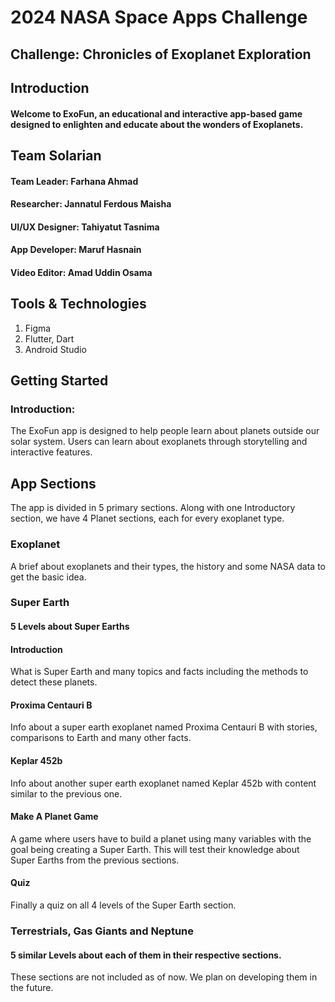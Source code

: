 # 2024 NASA Space Apps Challenge
## Challenge: Chronicles of Exoplanet Exploration

## Introduction
#### Welcome to ExoFun, an educational and interactive app-based game designed to enlighten and educate about the wonders of Exoplanets.

## Team Solarian
#### Team Leader: Farhana Ahmad
#### Researcher: Jannatul Ferdous Maisha
#### UI/UX Designer: Tahiyatut Tasnima
#### App Developer: Maruf Hasnain
#### Video Editor: Amad Uddin Osama

## Tools & Technologies
   1. Figma
   2. Flutter, Dart 
   3. Android Studio

## Getting Started
### Introduction:
The ExoFun app is designed to help people learn about planets outside our solar system. Users can learn about exoplanets through storytelling and interactive features.

## App Sections
The app is divided in 5 primary sections. Along with one Introductory section, we have 4 Planet sections, each for every exoplanet type.
### Exoplanet
A brief about exoplanets and their types, the history and some NASA data to get the basic idea.
### Super Earth
#### 5 Levels about Super Earths
#### Introduction
What is Super Earth and many topics and facts including the methods to detect these planets.
#### Proxima Centauri B
Info about a super earth exoplanet named Proxima Centauri B with stories, comparisons to Earth and many other facts.
#### Keplar 452b
Info about another super earth exoplanet named Keplar 452b with content similar to the previous one.
#### Make A Planet Game 
A game where users have to build a planet using many variables with the goal being creating a Super Earth. This will test their knowledge about Super Earths from the previous sections.
#### Quiz
Finally a quiz on all 4 levels of the Super Earth section.

### Terrestrials, Gas Giants and Neptune 
#### 5 similar Levels about each of them in their respective sections.
These sections are not included as of now. We plan on developing them in the future.



